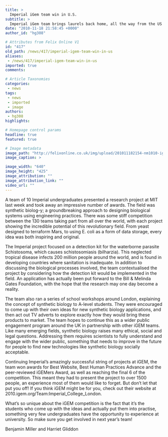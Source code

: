 ```yaml
---
title: >
  Imperial iGem team win in U.S.
subtitle: >
  Imperial iGem team brings laurels back home, all the way from the US! By Benjamin Miller and Harriet Gliddon
date: "2010-11-18 21:58:45 +0000"
author_id: "hg308"

# Attributes from Felix Online V1
id: "417"
old_path: /news/417/imperial-igem-team-win-in-us
aliases:
 - /news/417/imperial-igem-team-win-in-us
imported: true
comments:

# Article Taxonomies
categories:
 - news
tags:
 - news
 - imported
 - image
authors:
 - hg308
highlights:

# Homepage control params
headline: true
featured: true

# Image metadata
image_path: "http://felixonline.co.uk/img/upload/201011182154-nm1010-igemigem.jpg"
image_caption: >

image_width: "640"
image_height: "425"
image_attribution: ""
image_attribution_link: ""
video_url: ""
---
```


A team of 10 Imperial undergraduates presented a research project at MIT last week and took away an impressive number of awards. The field was synthetic biolog-y; a groundbreaking approach to designing biological systems using engineering practices. There was some stiff competition between the 130 teams taking part from all over the world, with each project showing the incredible potential of this revolutionary field. From yeast designed to terraform Mars, to using E. coli as a form of data storage, every idea was both inspiring and original.

The Imperial project focused on a detection kit for the waterborne parasite Schistosoma, which causes schistosomiasis (bilharzia). This neglected tropical disease infects 200 million people around the world, and is found in developing countries where sanitation is inadequate. In addition to discussing the biological processes involved, the team contextualised the project by considering how the detection kit would be implemented in the field. An application has actually been put forward to the Bill & Melinda Gates Foundation, with the hope that the research may one day become a reality.

The team also ran a series of school workshops around London, explaining the concept of synthetic biology to A-level students. They were encouraged to come up with their own ideas for new synthetic biology applications, and then act out TV adverts to explore exactly how they would bring these products to market. The team hopes to continue this as a wider public engagement program around the UK in partnership with other iGEM teams. Like many emerging fields, synthetic biology raises many ethical, social and legal questions. Addressing them requires scientists to fully understand and engage with the wider public, something that needs to improve in the future for people to find new technologies like synthetic biology socially acceptable.

Continuing Imperial’s amazingly successful string of projects at iGEM, the team won awards for Best Website, Best Human Practices Advance and the peer-reviewed iGEMers Award, as well as reaching the final 6 of the competition. This meant they had to present the project to over 1500 people, an experience most of them would like to forget. But don’t let that put you off! If you think iGEM might be for you, check out their website at 2010.igem.org/Team:Imperial\_College\_London.

What’s so unique about the iGEM competition is the fact that it’s the students who come up with the ideas and actually put them into practise, something very few undergraduates have the opportunity to experience at university. So make sure you get involved in next year’s team!

Benjamin Miller and Harriet Gliddon
